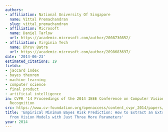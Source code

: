 ```yaml
---
authors:
- affiliation: National University Of Singapore
  name: Vittal Premachandran
  slug: vittal_premachandran
- affiliation: Microsoft
  name: Daniel Tarlow
  url: https://academic.microsoft.com/author/2008730852/
- affiliation: Virginia Tech
  name: Dhruv Batra
  url: https://academic.microsoft.com/author/2098683697/
date: '2014-06-23'
estimated_citations: 19
fields:
- jaccard index
- bayes theorem
- machine learning
- computer science
- final product
- artificial intelligence
in: CVPR '14 Proceedings of the 2014 IEEE Conference on Computer Vision and Pattern
  Recognition
src: https://www.cv-foundation.org/openaccess/content_cvpr_2014/papers/Premachandran_Empirical_Minimum_Bayes_2014_CVPR_paper.pdf
title: 'Empirical Minimum Bayes Risk Prediction: How to Extract an Extra Few % Performance
  from Vision Models with Just Three More Parameters'
year: 2014
---
```

